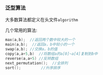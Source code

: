 ### 泛型算法
大多数算法都定义在头文件`algorithm`

几个常用的算法:
```cpp
max(a,b);  //返回两个数中较大的一个
main(a,b);  //返回a，b中较小的一个
swap(a,b); //交换a，b的值
copy(a,a+5,b)  //将数组a的a[0]~a[4]复制到b中
reverse(a,a+5) //反转数组
next_permutation();  //全排列
sort();         //升序排序
```
